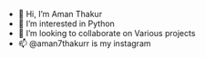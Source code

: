 - 👋 Hi, I’m Aman Thakur
- 👀 I’m interested in  Python
- 💞️ I’m looking to collaborate on Various projects
- 📫 @aman7thakurr is my instagram

<!---
aman7thakurr/aman7thakurr is a ✨ special ✨ repository because its `README.md` (this file) appears on your GitHub profile.
You can click the Preview link to take a look at your changes.
--->
